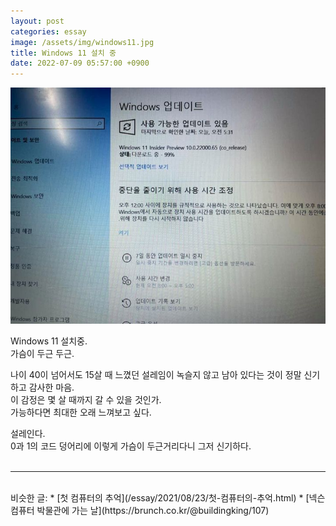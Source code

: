 ```yaml
---
layout: post
categories: essay
image: /assets/img/windows11.jpg
title: Windows 11 설치 중
date: 2022-07-09 05:57:00 +0900
---
```


![](/assets/img/windows11.jpg)

Windows 11 설치중.  
가슴이 두근 두근.

나이 40이 넘어서도 15살 때 느꼈던 설레임이 녹슬지 않고 남아 있다는 것이 정말 신기하고 감사한 마음.  
이 감정은 몇 살 때까지 갈 수 있을 것인가.  
가능하다면 최대한 오래 느껴보고 싶다.

설레인다.  
0과 1의 코드 덩어리에 이렇게 가슴이 두근거리다니 그저 신기하다.
<br>
<br>

---

<br>
비슷한 글:
* [첫 컴퓨터의 추억](/essay/2021/08/23/첫-컴퓨터의-추억.html)
* [넥슨 컴퓨터 박물관에 가는 날](https://brunch.co.kr/@buildingking/107)